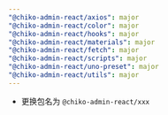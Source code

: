 ```yaml
---
"@chiko-admin-react/axios": major
"@chiko-admin-react/color": major
"@chiko-admin-react/hooks": major
"@chiko-admin-react/materials": major
"@chiko-admin-react/fetch": major
"@chiko-admin-react/scripts": major
"@chiko-admin-react/uno-preset": major
"@chiko-admin-react/utils": major
---
```


- 更换包名为 `@chiko-admin-react/xxx`
